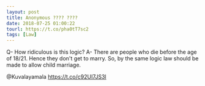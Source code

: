 ```yaml
---
layout: post
title: Anonymous ???? ????
date: 2018-07-25 01:00:22
tourl: https://t.co/pha0tT7sc2
tags: [Law]
---
```

Q- How ridiculous is this logic?
A- There are people who die before the age of 18/21. Hence they don't get to marry. So, by the same logic law should be made to allow child marriage.

@Kuvalayamala https://t.co/c92UI7JS3l
